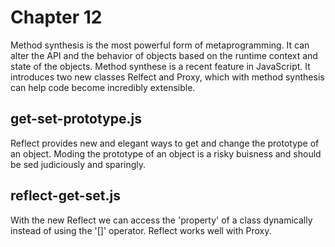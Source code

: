 # Chapter 12
Method synthesis is the most powerful form of metaprogramming. It can alter the API and the behavior of objects based on the runtime context and state of the objects. Method synthese is a recent feature in JavaScript. It introduces two new classes Relfect and Proxy, which with method synthesis can help code become incredibly extensible.

## get-set-prototype.js
Reflect provides new and elegant ways to get and change the prototype of an object. Moding the prototype of an object is a risky buisness and should be sed judiciously and sparingly.

## reflect-get-set.js
With the new Reflect we can access the 'property' of a class dynamically instead of using the '[]' operator. Reflect works well with Proxy.
